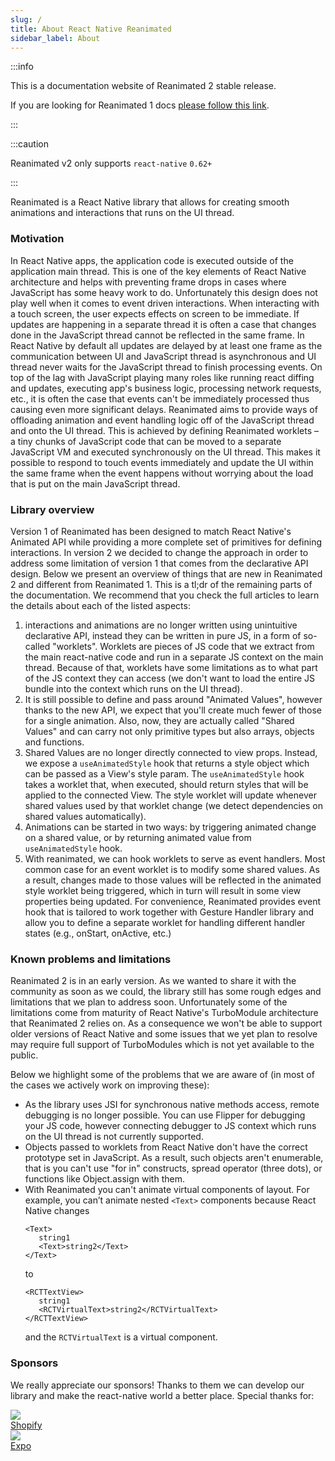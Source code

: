 ```yaml
---
slug: /
title: About React Native Reanimated
sidebar_label: About
---
```


:::info

This is a documentation website of Reanimated 2 stable release.

If you are looking for Reanimated 1 docs [please follow this link](https://docs.swmansion.com/react-native-reanimated/docs/1.x.x/).

:::

:::caution

Reanimated v2 only supports `react-native` `0.62+`

:::

Reanimated is a React Native library that allows for creating smooth animations and interactions that runs on the UI thread.

### Motivation

In React Native apps, the application code is executed outside of the application main thread.
This is one of the key elements of React Native architecture and helps with preventing frame drops in cases where JavaScript has some heavy work to do.
Unfortunately this design does not play well when it comes to event driven interactions.
When interacting with a touch screen, the user expects effects on screen to be immediate.
If updates are happening in a separate thread it is often a case that changes done in the JavaScript thread cannot be reflected in the same frame.
In React Native by default all updates are delayed by at least one frame as the communication between UI and JavaScript thread is asynchronous and UI thread never waits for the JavaScript thread to finish processing events.
On top of the lag with JavaScript playing many roles like running react diffing and updates, executing app's business logic, processing network requests, etc., it is often the case that events can't be immediately processed thus causing even more significant delays.
Reanimated aims to provide ways of offloading animation and event handling logic off of the JavaScript thread and onto the UI thread.
This is achieved by defining Reanimated worklets – a tiny chunks of JavaScript code that can be moved to a separate JavaScript VM and executed synchronously on the UI thread.
This makes it possible to respond to touch events immediately and update the UI within the same frame when the event happens without worrying about the load that is put on the main JavaScript thread.

### Library overview

Version 1 of Reanimated has been designed to match React Native's Animated API while providing a more complete set of primitives for defining interactions.
In version 2 we decided to change the approach in order to address some limitation of version 1 that comes from the declarative API design.
Below we present an overview of things that are new in Reanimated 2 and different from Reanimated 1.
This is a tl;dr of the remaining parts of the documentation.
We recommend that you check the full articles to learn the details about each of the listed aspects:

1. interactions and animations are no longer written using unintuitive declarative API, instead they can be written in pure JS, in a form of so-called "worklets".
   Worklets are pieces of JS code that we extract from the main react-native code and run in a separate JS context on the main thread.
   Because of that, worklets have some limitations as to what part of the JS context they can access (we don't want to load the entire JS bundle into the context which runs on the UI thread).
2. It is still possible to define and pass around "Animated Values", however thanks to the new API, we expect that you'll create much fewer of those for a single animation.
   Also, now, they are actually called "Shared Values" and can carry not only primitive types but also arrays, objects and functions.
3. Shared Values are no longer directly connected to view props.
   Instead, we expose a `useAnimatedStyle` hook that returns a style object which can be passed as a View's style param.
   The `useAnimatedStyle` hook takes a worklet that, when executed, should return styles that will be applied to the connected View.
   The style worklet will update whenever shared values used by that worklet change (we detect dependencies on shared values automatically).
4. Animations can be started in two ways: by triggering animated change on a shared value, or by returning animated value from `useAnimatedStyle` hook.
5. With reanimated, we can hook worklets to serve as event handlers.
   Most common case for an event worklet is to modify some shared values.
   As a result, changes made to those values will be reflected in the animated style worklet being triggered, which in turn will result in some view properties being updated.
   For convenience, Reanimated provides event hook that is tailored to work together with Gesture Handler library and allow you to define a separate worklet for handling different handler states (e.g., onStart, onActive, etc.)

### Known problems and limitations

Reanimated 2 is in an early version.
As we wanted to share it with the community as soon as we could, the library still has some rough edges and limitations that we plan to address soon.
Unfortunately some of the limitations come from maturity of React Native's TurboModule architecture that Reanimated 2 relies on.
As a consequence we won't be able to support older versions of React Native and some issues that we yet plan to resolve may require full support of TurboModules which is not yet available to the public.

Below we highlight some of the problems that we are aware of (in most of the cases we actively work on improving these):

- As the library uses JSI for synchronous native methods access, remote debugging is no longer possible.
  You can use Flipper for debugging your JS code, however connecting debugger to JS context which runs on the UI thread is not currently supported.
- Objects passed to worklets from React Native don't have the correct prototype set in JavaScript.
  As a result, such objects aren't enumerable, that is you can't use "for in" constructs, spread operator (three dots), or functions like Object.assign with them.
- With Reanimated you can't animate virtual components of layout. For example, you can’t animate nested `<Text>` components because React Native changes
  ```
  <Text>
     string1
     <Text>string2</Text>
  </Text>
  ```
  to
  ```
  <RCTTextView>
     string1
     <RCTVirtualText>string2</RCTVirtualText>
  </RCTTextView>
  ```
  and the `RCTVirtualText` is a virtual component.

### Sponsors
We really appreciate our sponsors! Thanks to them we can develop our library and make the react-native world a better place. Special thanks for:
<div class="community-holder-container">

  <div class="community-holder-container-item">
    <a href="https://www.shopify.com/">
      <img class="community-imageHolder" src="https://avatars1.githubusercontent.com/u/8085?v=3&s=100" />
      <div>Shopify</div>
    </a>
  </div>

  <div class="community-holder-container-item">
    <a href="https://expo.dev">
    <img class="community-imageHolder" src="https://avatars2.githubusercontent.com/u/12504344?v=3&s=100" />
    <div>Expo</div>
    </a>
  </div>

</div>